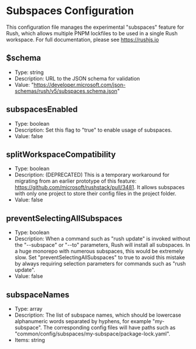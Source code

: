 # Subspaces Configuration

This configuration file manages the experimental "subspaces" feature for Rush, which allows multiple PNPM lockfiles to be used in a single Rush workspace. For full documentation, please see https://rushjs.io

## $schema

- Type: string
- Description: URL to the JSON schema for validation
- Value: "https://developer.microsoft.com/json-schemas/rush/v5/subspaces.schema.json"

## subspacesEnabled

- Type: boolean
- Description: Set this flag to "true" to enable usage of subspaces.
- Value: false

## splitWorkspaceCompatibility

- Type: boolean
- Description: (DEPRECATED) This is a temporary workaround for migrating from an earlier prototype of this feature: https://github.com/microsoft/rushstack/pull/3481. It allows subspaces with only one project to store their config files in the project folder.
- Value: false

## preventSelectingAllSubspaces

- Type: boolean
- Description: When a command such as "rush update" is invoked without the "--subspace" or "--to" parameters, Rush will install all subspaces. In a huge monorepo with numerous subspaces, this would be extremely slow. Set "preventSelectingAllSubspaces" to true to avoid this mistake by always requiring selection parameters for commands such as "rush update".
- Value: false

## subspaceNames

- Type: array
- Description: The list of subspace names, which should be lowercase alphanumeric words separated by hyphens, for example "my-subspace". The corresponding config files will have paths such as "common/config/subspaces/my-subspace/package-lock.yaml".
- Items: string